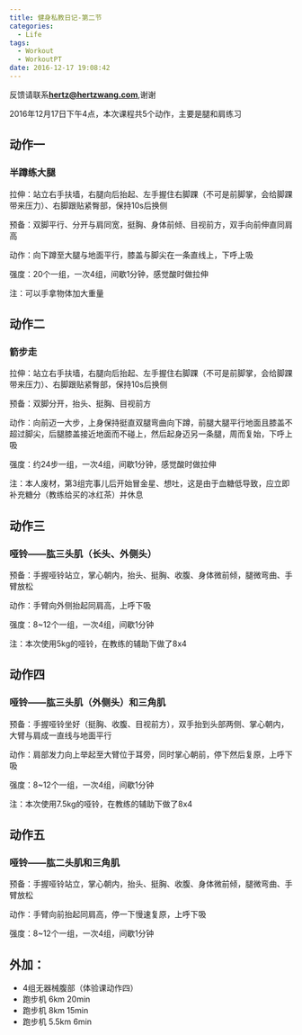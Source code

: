 ```yaml
---
title: 健身私教日记-第二节
categories:
  - Life
tags:
  - Workout
  - WorkoutPT
date: 2016-12-17 19:08:42
---
```


反馈请联系[**hertz@hertzwang.com**](mailto:hertz@hertzwang.com),谢谢


2016年12月17日下午4点，本次课程共5个动作，主要是腿和肩练习

## 动作一

### 半蹲练大腿

拉伸：站立右手扶墙，右腿向后抬起、左手握住右脚踝（不可是前脚掌，会给脚踝带来压力）、右脚跟贴紧臀部，保持10s后换侧

预备：双脚平行、分开与肩同宽，挺胸、身体前倾、目视前方，双手向前伸直同肩高

动作：向下蹲至大腿与地面平行，膝盖与脚尖在一条直线上，下呼上吸

强度：20个一组，一次4组，间歇1分钟，感觉酸时做拉伸

注：可以手拿物体加大重量 

<!-- more -->

## 动作二

### 箭步走

拉伸：站立右手扶墙，右腿向后抬起、左手握住右脚踝（不可是前脚掌，会给脚踝带来压力）、右脚跟贴紧臀部，保持10s后换侧

预备：双脚分开，抬头、挺胸、目视前方

动作：向前迈一大步，上身保持挺直双腿弯曲向下蹲，前腿大腿平行地面且膝盖不超过脚尖，后腿膝盖接近地面而不碰上，然后起身迈另一条腿，周而复始，下呼上吸

强度：约24步一组，一次4组，间歇1分钟，感觉酸时做拉伸

注：本人废材，第3组完事儿后开始冒金星、想吐，这是由于血糖低导致，应立即补充糖分（教练给买的冰红茶）并休息

## 动作三

### 哑铃——肱三头肌（长头、外侧头）

预备：手握哑铃站立，掌心朝内，抬头、挺胸、收腹、身体微前倾，腿微弯曲、手臂放松

动作：手臂向外侧抬起同肩高，上呼下吸

强度：8~12个一组，一次4组，间歇1分钟

注：本次使用5kg的哑铃，在教练的辅助下做了8x4

## 动作四

### 哑铃——肱三头肌（外侧头）和三角肌

预备：手握哑铃坐好（挺胸、收腹、目视前方），双手抬到头部两侧、掌心朝内，大臂与肩成一直线与地面平行

动作：肩部发力向上举起至大臂位于耳旁，同时掌心朝前，停下然后复原，上呼下吸

强度：8~12个一组，一次4组，间歇1分钟

注：本次使用7.5kg的哑铃，在教练的辅助下做了8x4

## 动作五

### 哑铃——肱二头肌和三角肌

预备：手握哑铃站立，掌心朝内，抬头、挺胸、收腹、身体微前倾，腿微弯曲、手臂放松

动作：手臂向前抬起同肩高，停一下慢速复原，上呼下吸

强度：8~12个一组，一次4组，间歇1分钟

## 外加：
* 4组无器械腹部（体验课动作四）
* 跑步机 6km 20min
* 跑步机 8km 15min
* 跑步机 5.5km 6min
